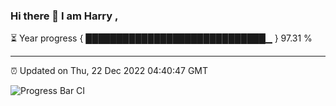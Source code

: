 ### Hi there 👋 I am Harry , 

⏳ Year progress { █████████████████████████████▁ } 97.31 %

---

⏰ Updated on Thu, 22 Dec 2022 04:40:47 GMT

![Progress Bar CI](https://github.com/duykhang68/duykhang68/workflows/Progress%20Bar%20CI/badge.svg)
